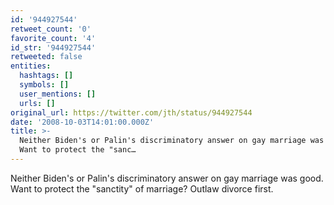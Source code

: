 ```yaml
---
id: '944927544'
retweet_count: '0'
favorite_count: '4'
id_str: '944927544'
retweeted: false
entities:
  hashtags: []
  symbols: []
  user_mentions: []
  urls: []
original_url: https://twitter.com/jth/status/944927544
date: '2008-10-03T14:01:00.000Z'
title: >-
  Neither Biden's or Palin's discriminatory answer on gay marriage was good.
  Want to protect the "sanc…
---
```


Neither Biden's or Palin's discriminatory answer on gay marriage was good. Want to protect the "sanctity" of marriage? Outlaw divorce first.